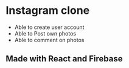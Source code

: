 # Instagram clone

- Able to create user account
- Able to Post own photos
- Able to comment on photos

## Made with React and Firebase
